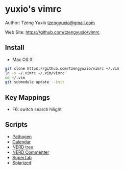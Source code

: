 yuxio's vimrc
=============

Author: Tzeng Yuxio <tzengyuxio@gmail.com>

Web Site: https://github.com/tzengyuxio/vimrc


Install
-------

* Mac OS X

```sh
git clone https://github.com/tzengyuxio/vimrc ~/.vim
ln -s ~/.vimrc ~/.vim/vimrc
cd ~/.vim
git submodule update --init
```


Key Mappings
------------

* F6: switch search hilight


Scripts
-------

* [Pathogen](http://www.vim.org/scripts/script.php?script_id=2332)
* [Calendar](http://www.vim.org/scripts/script.php?script_id=52)
* [NERD tree](http://www.vim.org/scripts/script.php?script_id=1658)
* [NERD Commenter](http://www.vim.org/scripts/script.php?script_id=1218)
* [SuperTab](http://www.vim.org/scripts/script.php?script_id=1643)
* [Solarized](http://www.vim.org/scripts/script.php?script_id=3520)
